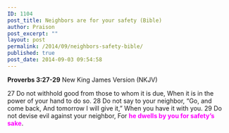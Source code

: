 ```yaml
---
ID: 1104
post_title: Neighbors are for your safety (Bible)
author: Praison
post_excerpt: ""
layout: post
permalink: /2014/09/neighbors-safety-bible/
published: true
post_date: 2014-09-03 09:54:58
---
```

<strong>Proverbs 3:27-29</strong>
New King James Version (NKJV)

27 Do not withhold good from those to whom it is due,
When it is in the power of your hand to do so.
28 Do not say to your neighbor,
“Go, and come back,
And tomorrow I will give it,”
When you have it with you.
29 Do not devise evil against your neighbor,
For <span style="color: #ff00ff;"><strong>he dwells by you for safety’s sake</strong></span>.